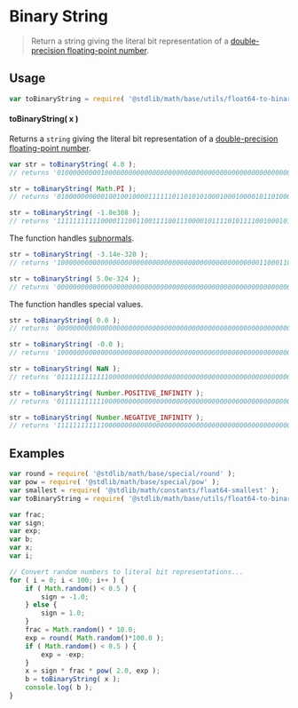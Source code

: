 Binary String
===

> Return a string giving the literal bit representation of a [double-precision floating-point number][ieee754].


<!-- <usage> -->

## Usage

``` javascript
var toBinaryString = require( '@stdlib/math/base/utils/float64-to-binary-string' );
```

#### toBinaryString( x )

Returns a `string` giving the literal bit representation of a [double-precision floating-point number][ieee754].

``` javascript
var str = toBinaryString( 4.0 );
// returns '0100000000010000000000000000000000000000000000000000000000000000'

str = toBinaryString( Math.PI );
// returns '0100000000001001001000011111101101010100010001000010110100011000'

str = toBinaryString( -1.0e308 );
// returns '1111111111100001110011001111001110000101111010111100100010100000'
```

The function handles [subnormals][subnormals].

``` javascript
str = toBinaryString( -3.14e-320 );
// returns '1000000000000000000000000000000000000000000000000001100011010011'

str = toBinaryString( 5.0e-324 );
// returns '0000000000000000000000000000000000000000000000000000000000000001'
```

The function handles special values.

``` javascript
str = toBinaryString( 0.0 );
// returns '0000000000000000000000000000000000000000000000000000000000000000'

str = toBinaryString( -0.0 );
// returns '1000000000000000000000000000000000000000000000000000000000000000'

str = toBinaryString( NaN );
// returns '0111111111111000000000000000000000000000000000000000000000000000'

str = toBinaryString( Number.POSITIVE_INFINITY );
// returns '0111111111110000000000000000000000000000000000000000000000000000'

str = toBinaryString( Number.NEGATIVE_INFINITY );
// returns '1111111111110000000000000000000000000000000000000000000000000000'
```

<!-- </usage> -->


<!-- <examples> -->

## Examples

``` javascript
var round = require( '@stdlib/math/base/special/round' );
var pow = require( '@stdlib/math/base/special/pow' );
var smallest = require( '@stdlib/math/constants/float64-smallest' );
var toBinaryString = require( '@stdlib/math/base/utils/float64-to-binary-string' );

var frac;
var sign;
var exp;
var b;
var x;
var i;

// Convert random numbers to literal bit representations...
for ( i = 0; i < 100; i++ ) {
	if ( Math.random() < 0.5 ) {
		sign = -1.0;
	} else {
		sign = 1.0;
	}
	frac = Math.random() * 10.0;
	exp = round( Math.random()*100.0 );
	if ( Math.random() < 0.5 ) {
		exp = -exp;
	}
	x = sign * frac * pow( 2.0, exp );
	b = toBinaryString( x );
	console.log( b );
}
```

<!-- </examples> -->


<!-- <links> -->

[ieee754]: https://en.wikipedia.org/wiki/IEEE_754-1985
[subnormals]: https://en.wikipedia.org/wiki/Denormal_number

<!-- </links> -->
